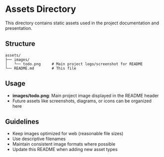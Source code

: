 # Assets Directory

This directory contains static assets used in the project documentation and presentation.

## Structure

```
assets/
├── images/
│   └── todo.png     # Main project logo/screenshot for README
└── README.md        # This file
```

## Usage

- **images/todo.png**: Main project image displayed in the README header
- Future assets like screenshots, diagrams, or icons can be organized here

## Guidelines

- Keep images optimized for web (reasonable file sizes)
- Use descriptive filenames
- Maintain consistent image formats where possible
- Update this README when adding new asset types